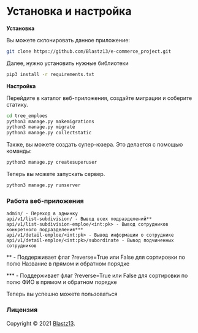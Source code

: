 # Установка и настройка

**Установка**

Вы можете склонировать данное приложение:

```bash
git clone https://github.com/Blastz13/e-commerce_project.git
```

Далее, нужно установить нужные библиотеки

```bash
pip3 install -r requirements.txt
```

**Настройка**

Перейдите в каталог веб-приложения, создайте миграции и соберите статику.

```bash
cd tree_emploes
python3 manage.py makemigrations
python3 manage.py migrate
python3 manage.py collectstatic
```

Также, вы можете создать супер-юзера. Это делается с помощью команды:

```bash
python3 manage.py createsuperuser
```

Теперь вы можете запускать сервер.

```bash
python3 manage.py runserver
```

### Работа веб-приложения

```url
admin/ - Переход в админку
api/v1/list-subdivision/ - Вывод всех подразделений**
api/v1/list-subdivision-emploe/<int:pk> - Вывод сотрудников конкретного подразделения***
api/v1/detail-emploe/<int:pk> - Вывод информации о сотруднике
api/v1/detail-emploe/<int:pk>/subordinate - Вывод подчиненных сотрудников
```

** - Поддерживает флаг ?reverse=True или False для сортировки по полю Название в прямом и обратном порядке

*** - Поддерживает флаг ?reverse=True или False для сортировки по полю ФИО в прямом и обратном порядке

Теперь вы успешно можете пользоваться 


### Лицензия

Copyright © 2021 [Blastz13](https://github.com/Blastz13/).